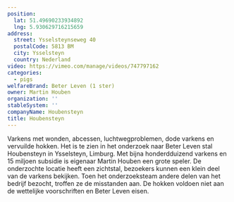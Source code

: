 ```yaml
---
position:
  lat: 51.49690233934892
  lng: 5.930629716215659
address:
  street: Ysselsteynseweg 40
  postalCode: 5813 BM
  city: Ysselsteyn
  country: Nederland
video: https://vimeo.com/manage/videos/747797162
categories:
  - pigs
welfareBrand: Beter Leven (1 ster)
owner: Martin Houben
organization: ''
stableSystem: ''
companyName: Houbensteyn
title: Houbensteyn
---
```

Varkens met wonden, abcessen, luchtwegproblemen, dode varkens en vervuilde hokken. Het is te zien in het onderzoek naar Beter Leven stal Houbensteyn in Ysselsteyn, Limburg. Met bijna honderdduizend varkens en 15 miljoen subsidie is eigenaar Martin Houben een grote speler. De onderzochte locatie heeft een zichtstal, bezoekers kunnen een klein deel van de varkens bekijken. Toen het onderzoeksteam andere delen van het bedrijf bezocht, troffen ze de misstanden aan. De hokken voldoen niet aan de wettelijke voorschriften en Beter Leven eisen.
